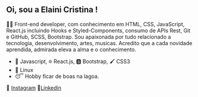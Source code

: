 ##  Oi, sou a Elaini Cristina !

👩‍💻 Front-end developer, com conhecimento em HTML, CSS, JavaScript, React.js incluindo Hooks e Styled-Components, consumo de APIs Rest, Git e GitHub, SCSS, Bootstrap. Sou apaixonada por tudo relacionado a tecnologia, desenvolvimento, artes, musicas. Acredito que a cada novidade aprendida, admirada eleva a alma e o conhecimento.

- 🍺 Javascript, 🔯 React.js, 🅱 Bootstrap, 🖌️ CSS3
- 🐧 Linux 
- 😴 Hobby ficar de boas na lagoa.

📸 [Instagram](https://www.instagram.com/elainiicristina/)  💼[Linkedin](https://www.linkedin.com/in/elaini-cristina-85234820a/)  
